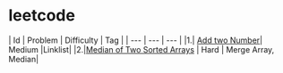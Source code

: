 # leetcode

|  Id  | Problem | Difficulty | Tag |
| ---  |   ---   |     ---     |
|1.| [Add two Number](https://github.com/turgayh/leetcode/tree/master/Add%20Two%20Numbers)| Medium |Linklist|
|2.|[Median of Two Sorted Arrays](https://github.com/turgayh/leetcode/tree/master/Median-of-Two-Sorted-Arrays) | Hard | Merge Array, Median|

